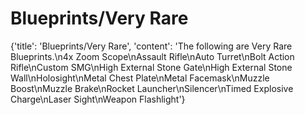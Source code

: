 
# Blueprints/Very Rare

{'title': 'Blueprints/Very Rare', 'content': 'The following are Very Rare Blueprints.\n4x Zoom Scope\nAssault Rifle\nAuto Turret\nBolt Action Rifle\nCustom SMG\nHigh External Stone Gate\nHigh External Stone Wall\nHolosight\nMetal Chest Plate\nMetal Facemask\nMuzzle Boost\nMuzzle Brake\nRocket Launcher\nSilencer\nTimed Explosive Charge\nLaser Sight\nWeapon Flashlight'}

